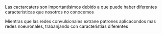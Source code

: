 Las cactarcaters son importantísimos debido a que puede haber diferentes características que nosotros no conocemos

Mientras que las redes convulsionales extrane patrones aplicacondos mas redes noeuronales, trabanjando con caracteristias diferentes